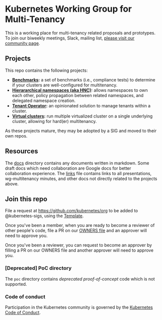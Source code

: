 # Kubernetes Working Group for Multi-Tenancy

This is a working place for multi-tenancy related proposals and prototypes. To
join our biweekly meetings, Slack, mailing list, [please visit our community
page](https://github.com/kubernetes/community/blob/master/wg-multitenancy/README.md).

## Projects

This repo contains the following projects:

* **[Benchmarks](benchmarks/):** a set of benchmarks (i.e., compliance
  tests) to determine if your clusters are well-configured for multitenancy.
* **[Hierararchical namespaces (aka HNC)](incubator/hnc/):** allows
  namespaces to own each other, policy propagation between related namespaces,
  and delegated namespace creation.
* **[Tenant Operator](tenant/):** an opinionated solution to manage tenants
  within a cluster.
* **[Virtual clusters](incubator/virtualcluster):** run multiple virtualized
  cluster on a single underlying cluster, allowing for hard(er) multitenancy.

As these projects mature, they may be adopted by a SIG and moved to their own
repos.

## Resources

The [docs](docs/)  directory contains any documents written in markdown. Some
draft docs which need collaboration are Google docs for better collaboration
experience. The [links](docs/links.md) file contains links to all presentations,
wg-multitenancy minutes, and other docs not directly related to the projects
above.

## Join this repo

File a request at https://github.com/kubernetes/org to be added to
@kubernetes-sigs, using the
[Template](https://github.com/kubernetes/org/issues/new?template=membership.md&title=REQUEST%3A%20New%20membership%20for%20%3Cyour-GH-handle%3E).

Once you've been a member, when you are ready to become a reviewer of other
people's code, file a PR on our [OWNERS
file](https://github.com/kubernetes-sigs/multi-tenancy/blob/master/OWNERS) and
an approver will need to approve you.

Once you've been a reviewer, you can request to become an approver by filling a
PR on our OWNERS file and another approver will need to approve you.

### [Deprecated] PoC directory

The `poc` directory contains *deprecated* _proof-of-concept_ code which is not supported.

### Code of conduct

Participation in the Kubernetes community is governed by the [Kubernetes Code of Conduct](code-of-conduct.md).
